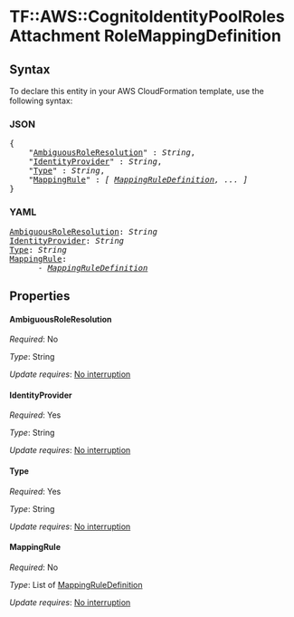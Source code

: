 # TF::AWS::CognitoIdentityPoolRolesAttachment RoleMappingDefinition

## Syntax

To declare this entity in your AWS CloudFormation template, use the following syntax:

### JSON

<pre>
{
    "<a href="#ambiguousroleresolution" title="AmbiguousRoleResolution">AmbiguousRoleResolution</a>" : <i>String</i>,
    "<a href="#identityprovider" title="IdentityProvider">IdentityProvider</a>" : <i>String</i>,
    "<a href="#type" title="Type">Type</a>" : <i>String</i>,
    "<a href="#mappingrule" title="MappingRule">MappingRule</a>" : <i>[ <a href="mappingruledefinition.md">MappingRuleDefinition</a>, ... ]</i>
}
</pre>

### YAML

<pre>
<a href="#ambiguousroleresolution" title="AmbiguousRoleResolution">AmbiguousRoleResolution</a>: <i>String</i>
<a href="#identityprovider" title="IdentityProvider">IdentityProvider</a>: <i>String</i>
<a href="#type" title="Type">Type</a>: <i>String</i>
<a href="#mappingrule" title="MappingRule">MappingRule</a>: <i>
      - <a href="mappingruledefinition.md">MappingRuleDefinition</a></i>
</pre>

## Properties

#### AmbiguousRoleResolution

_Required_: No

_Type_: String

_Update requires_: [No interruption](https://docs.aws.amazon.com/AWSCloudFormation/latest/UserGuide/using-cfn-updating-stacks-update-behaviors.html#update-no-interrupt)

#### IdentityProvider

_Required_: Yes

_Type_: String

_Update requires_: [No interruption](https://docs.aws.amazon.com/AWSCloudFormation/latest/UserGuide/using-cfn-updating-stacks-update-behaviors.html#update-no-interrupt)

#### Type

_Required_: Yes

_Type_: String

_Update requires_: [No interruption](https://docs.aws.amazon.com/AWSCloudFormation/latest/UserGuide/using-cfn-updating-stacks-update-behaviors.html#update-no-interrupt)

#### MappingRule

_Required_: No

_Type_: List of <a href="mappingruledefinition.md">MappingRuleDefinition</a>

_Update requires_: [No interruption](https://docs.aws.amazon.com/AWSCloudFormation/latest/UserGuide/using-cfn-updating-stacks-update-behaviors.html#update-no-interrupt)


